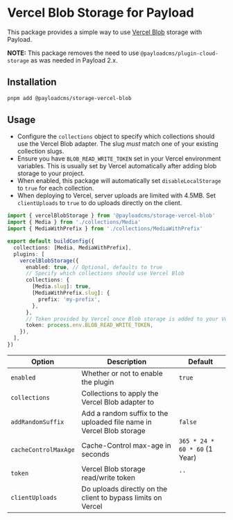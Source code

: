 # Vercel Blob Storage for Payload

This package provides a simple way to use [Vercel Blob](https://vercel.com/docs/storage/vercel-blob) storage with Payload.

**NOTE:** This package removes the need to use `@payloadcms/plugin-cloud-storage` as was needed in Payload 2.x.

## Installation

```sh
pnpm add @payloadcms/storage-vercel-blob
```

## Usage

- Configure the `collections` object to specify which collections should use the Vercel Blob adapter. The slug _must_ match one of your existing collection slugs.
- Ensure you have `BLOB_READ_WRITE_TOKEN` set in your Vercel environment variables. This is usually set by Vercel automatically after adding blob storage to your project.
- When enabled, this package will automatically set `disableLocalStorage` to `true` for each collection.
- When deploying to Vercel, server uploads are limited with 4.5MB. Set `clientUploads` to `true` to do uploads directly on the client.

```ts
import { vercelBlobStorage } from '@payloadcms/storage-vercel-blob'
import { Media } from './collections/Media'
import { MediaWithPrefix } from './collections/MediaWithPrefix'

export default buildConfig({
  collections: [Media, MediaWithPrefix],
  plugins: [
    vercelBlobStorage({
      enabled: true, // Optional, defaults to true
      // Specify which collections should use Vercel Blob
      collections: {
        [Media.slug]: true,
        [MediaWithPrefix.slug]: {
          prefix: 'my-prefix',
        },
      },
      // Token provided by Vercel once Blob storage is added to your Vercel project
      token: process.env.BLOB_READ_WRITE_TOKEN,
    }),
  ],
})
```

| Option               | Description                                                          | Default                       |
| -------------------- | -------------------------------------------------------------------- | ----------------------------- |
| `enabled`            | Whether or not to enable the plugin                                  | `true`                        |
| `collections`        | Collections to apply the Vercel Blob adapter to                      |                               |
| `addRandomSuffix`    | Add a random suffix to the uploaded file name in Vercel Blob storage | `false`                       |
| `cacheControlMaxAge` | Cache-Control max-age in seconds                                     | `365 * 24 * 60 * 60` (1 Year) |
| `token`              | Vercel Blob storage read/write token                                 | `''`                          |
| `clientUploads`      | Do uploads directly on the client to bypass limits on Vercel         |                               |

